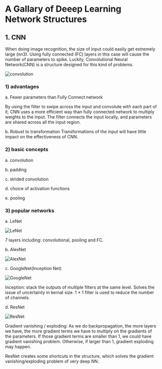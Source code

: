 # A Gallary of Deeep Learning Network Structures

## 1. CNN
When doing image recognition, the size of input could easily get extremely large (n*n*3). Using fully connected (FC) layers in this case will cause the number of
parameters to spike. Luckily, Convolutional Neural Network(CNN) is a structure designed for this kind of problems.

![convolution]()

### 1) advantages
a. Fewer parameters than Fully Connect network

By using the filter to swipe across the input and convolute with each part of it, CNN uses a more efficient way than fully connected network
to multiply weights to the input. The filter connects the input locally, and parameters are shared across all the input region.

b. Robust to transformation
Transformations of the input will have little impact on the effectiveness of CNN.

### 2) basic concepts
a. convolution

b. padding

c. strided convolution

d. choice of activation functions

e. pooling

### 3) popular networks
a. LeNet

![LeNet]()

7 layers including: convolutional, pooling and FC.

b. AlexNet

![AlexNet]()

c. GoogleNet(Inception Net)

![GoogleNet]()

Inception: stack the outputs of multiple filters at the same level. Solves the issue of uncertainty in kernal size. 1 * 1 filter is used to reduce the number of channels.

d. ResNet

![ResNet]()

Gradient vanishing / exploding: As we do backpropagation, the more layers we have, the more gradient terms we have to multiply on the gradients of the parameters. If those gradient terms are smaller than 1, we could have gradient vanishing problem. Otherwise, if larger than 1, gradient exploding may happen.

ResNet creates some shortcuts in the structure, which solves the gradient vanishing/exploding problem of very deep NN. 




